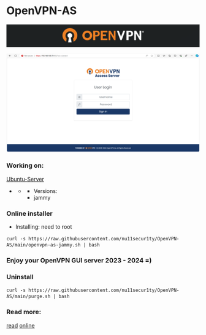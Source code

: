 # OpenVPN-AS

![](https://github.com/nu11secur1ty/OpenVPN-AS/blob/main/docs/logo-back.png)

[![](https://github.com/nu11secur1ty/OpenVPN-AS/blob/main/docs/Screenshot%202024-03-25%20171946.png)](https://www.youtube.com/watch?v=VHz5nphRYcs)

### Working on:
[Ubuntu-Server](https://ubuntu.com/download/server)

- - - Versions:
    - jammy

### Online installer

- Installing: need to root

```curl
curl -s https://raw.githubusercontent.com/nu11secur1ty/OpenVPN-AS/main/openvpn-as-jammy.sh | bash
```
### Enjoy your OpenVPN GUI server 2023 - 2024 =)

### Uninstall

```curl
curl -s https://raw.githubusercontent.com/nu11secur1ty/OpenVPN-AS/main/purge.sh | bash
```
### Read more:
[read](https://github.com/nu11secur1ty/OpenVPN-AS/blob/main/docs/access-server-datasheet.pdf) [online](https://openvpn.net/access-server/)
